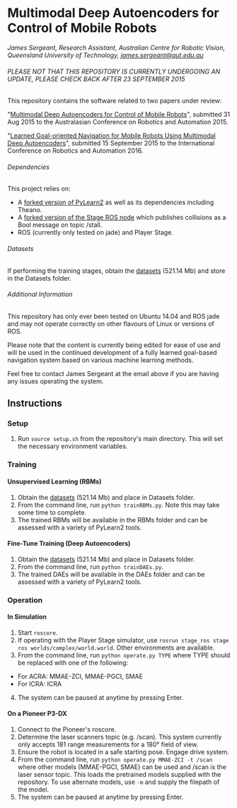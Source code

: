 # Multimodal Deep Autoencoders for Control of Mobile Robots
*James Sergeant, Research Assistant, Australian Centre for Robotic Vision, Queensland University of Technology, james.sergeant@qut.edu.au*

###### PLEASE NOT THAT THIS REPOSITORY IS CURRENTLY UNDERGOING AN UPDATE, PLEASE CHECK BACK AFTER 23 SEPTEMBER 2015

This repository contains the software related to two papers under review:

"[Multimodal Deep Autoencoders for Control of Mobile Robots](http://bit.ly/acraMMDAE "Multimodal Deep Autoencoders for Control of Mobile Robots")", submitted 31 Aug 2015 to the Australasian Conference on Robotics and Automation 2015.

"[Learned Goal-oriented Navigation for Mobile Robots Using Multimodal Deep Autoencoders](http://bit.ly/icraMMDAE "Learned Goal-oriented Navigation for Mobile Robots Using Multimodal Deep Autoencoders")", submitted 15 September 2015 to the International Conference on Robotics and Automation 2016.

###### Dependencies
This project relies on:
* A [forked version of PyLearn2](https://github.com/jamessergeant/pylearn2.git "Forked PyLearn2") as well as its dependencies including Theano.
* A [forked version of the Stage ROS node](https://github.com/jamessergeant/stage_ros.git "Forked Stage ROS node") which publishes collisions as a Bool message on topic /stall.
* ROS (currently only tested on jade) and Player Stage.

###### Datasets
If performing the training stages, obtain the [datasets](http://bit.ly/MMDAEdata "MMDAE datasets") (521.14 Mb) and store in the Datasets folder.

###### Additional Information
This repository has only ever been tested on Ubuntu 14.04 and ROS jade and may not operate correctly on other flavours of Linux or versions of ROS.

Please note that the content is currently being edited for ease of use and will be used in the continued development of a fully learned goal-based navigation system based on various machine learning methods.

Feel free to contact James Sergeant at the email above if you are having any issues operating the system.

## Instructions

### Setup
1. Run `source setup.sh` from the repository's main directory. This will set the necessary environment variables.

### Training

#### Unsupervised Learning (RBMs)
1. Obtain the [datasets](http://bit.ly/MMDAEdata "MMDAE datasets") (521.14 Mb) and place in Datasets folder.
2. From the command line, run `python trainRBMs.py`. Note this may take some time to complete.
3. The trained RBMs will be available in the RBMs folder and can be assessed with a variety of PyLearn2 tools.

#### Fine-Tune Training (Deep Autoencoders)
1. Obtain the [datasets](http://bit.ly/MMDAEdata "MMDAE datasets") (521.14 Mb) and place in Datasets folder.
2. From the command line, run `python trainDAEs.py`.
3. The trained DAEs will be available in the DAEs folder and can be assessed with a variety of PyLearn2 tools.

### Operation

#### In Simulation
1. Start `roscore`.
2. If operating with the Player Stage simulator, use `rosrun stage_ros stage ros worlds/complex/world.world`. Other environments are available.
3. From the command line, run `python operate.py TYPE` where TYPE should be replaced with one of the following:
* For ACRA: MMAE-ZCI, MMAE-PGCI, SMAE
* For ICRA: ICRA
4. The system can be paused at anytime by pressing Enter.

#### On a Pioneer P3-DX
1. Connect to the Pioneer's roscore.
2. Determine the laser scanners topic (e.g. /scan). This system currently only accepts 181 range measurements for a 180&deg; field of view.
3. Ensure the robot is located in a safe starting pose. Engage drive system.
4. From the command line, run `python operate.py MMAE-ZCI -t /scan` where other models (MMAE-PGCI, SMAE) can be used and /scan is the laser sensor topic. This loads the pretrained models supplied with the repository. To use alternate models, use `-m` and supply the filepath of the model.
5. The system can be paused at anytime by pressing Enter.
